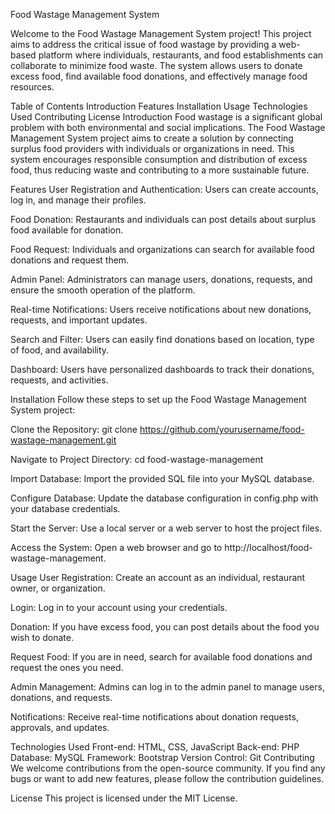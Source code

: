 Food Wastage Management System

Welcome to the Food Wastage Management System project! This project aims to address the critical issue of food wastage by providing a web-based platform where individuals, restaurants, and food establishments can collaborate to minimize food waste. The system allows users to donate excess food, find available food donations, and effectively manage food resources.

Table of Contents
Introduction
Features
Installation
Usage
Technologies Used
Contributing
License
Introduction
Food wastage is a significant global problem with both environmental and social implications. The Food Wastage Management System project aims to create a solution by connecting surplus food providers with individuals or organizations in need. This system encourages responsible consumption and distribution of excess food, thus reducing waste and contributing to a more sustainable future.

Features
User Registration and Authentication: Users can create accounts, log in, and manage their profiles.

Food Donation: Restaurants and individuals can post details about surplus food available for donation.

Food Request: Individuals and organizations can search for available food donations and request them.

Admin Panel: Administrators can manage users, donations, requests, and ensure the smooth operation of the platform.

Real-time Notifications: Users receive notifications about new donations, requests, and important updates.

Search and Filter: Users can easily find donations based on location, type of food, and availability.

Dashboard: Users have personalized dashboards to track their donations, requests, and activities.

Installation
Follow these steps to set up the Food Wastage Management System project:

Clone the Repository: git clone https://github.com/yourusername/food-wastage-management.git

Navigate to Project Directory: cd food-wastage-management

Import Database: Import the provided SQL file into your MySQL database.

Configure Database: Update the database configuration in config.php with your database credentials.

Start the Server: Use a local server or a web server to host the project files.

Access the System: Open a web browser and go to http://localhost/food-wastage-management.

Usage
User Registration: Create an account as an individual, restaurant owner, or organization.

Login: Log in to your account using your credentials.

Donation: If you have excess food, you can post details about the food you wish to donate.

Request Food: If you are in need, search for available food donations and request the ones you need.

Admin Management: Admins can log in to the admin panel to manage users, donations, and requests.

Notifications: Receive real-time notifications about donation requests, approvals, and updates.

Technologies Used
Front-end: HTML, CSS, JavaScript
Back-end: PHP
Database: MySQL
Framework: Bootstrap
Version Control: Git
Contributing
We welcome contributions from the open-source community. If you find any bugs or want to add new features, please follow the contribution guidelines.

License
This project is licensed under the MIT License.
